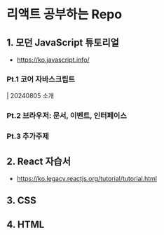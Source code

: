 # 리액트 공부하는 Repo

## 1. 모던 JavaScript 튜토리얼
- https://ko.javascript.info/
### Pt.1 코어 자바스크립트
| 20240805 소개
### Pt.2 브라우저: 문서, 이벤트, 인터페이스
### Pt.3 추가주제

## 2. React 자습서
- https://ko.legacy.reactjs.org/tutorial/tutorial.html

## 3. CSS

## 4. HTML
